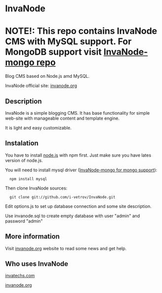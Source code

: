 InvaNode
========

NOTE!: This repo contains InvaNode CMS with MySQL support. For MongoDB support visit <a href="https://github.com/i-vetrov/InvaNode-mongo/">InvaNode-mongo repo</a>
============================================================================================================================================================

Blog CMS based on Node.js amd MySQL.

InvaNode official site: [invanode.org](http://www.invanode.org)

## Description

InvaNode is a simple blogging CMS. It has base functionality for simple web-site with manageable content and template engine.

It is light and easy customizable.


## Instalation

You have to install [node.js](https://github.com/joyent/node) with npm first. Just make sure you have lates version of node.js.

You will need to install mysql driver (<a href="https://github.com/i-vetrov/InvaNode-mongo/">InvaNode-mongo for mongo support</a>):

      npm install mysql

Then clone InvaNode sources:
    
      git clone git://github.com/i-vetrov/InvaNode.git

Edit options.js to set up database connection and some site description.

Use invanode.sql to create empty database with user "admin" and password "admin"

## More information

Visit [invanode.org](http://www.invanode.org) website to read some news and get help.

## Who uses InvaNode

[invatechs.com](http://www.invatechs.com/)

[invanode.org](http://www.invanode.org/)
